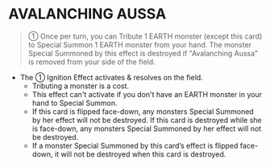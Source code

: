 # AVALANCHING AUSSA

> ① Once per turn, you can Tribute 1 EARTH monster (except this card) to Special Summon 1 EARTH monster from your hand. The monster Special Summoned by this effect is destroyed if "Avalanching Aussa" is removed from your side of the field.

*   The ① Ignition Effect activates & resolves on the field.
    *   Tributing a monster is a cost.
    *   This effect can't activate if you don't have an EARTH monster in your hand to Special Summon.
    *   If this card is flipped face-down, any monsters Special Summoned by her effect will not be destroyed. If this card is destroyed while she is face-down, any monsters Special Summoned by her effect will not be destroyed.
    *   If a monster Special Summoned by this card’s effect is flipped face-down, it will not be destroyed when this card is destroyed.
